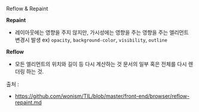 Reflow & Repaint

<b>Repaint</b>

- 레이아웃에는 영향을 주지 않지만, 가시성에는 영향을 주는 영향을 주는 엘리먼트 변경시 발생
  ex) <code>opacity</code>, <code>background-color</code>, <code>visibility</code>, <code>outline</code>

<b>Reflow</b>

- 모든 엘리먼트의 위치와 길이 등 다시 계산하는 것 문서의 일부 혹은 전체를 다시 렌더링 하는 것.

출처 : <br />

- https://github.com/wonism/TIL/blob/master/front-end/browser/reflow-repaint.md
